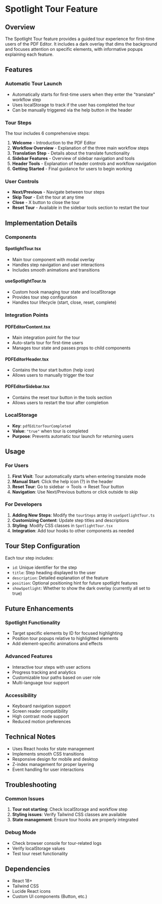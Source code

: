 # Spotlight Tour Feature

## Overview

The Spotlight Tour feature provides a guided tour experience for first-time users of the PDF Editor. It includes a dark overlay that dims the background and focuses attention on specific elements, with informative popups explaining each feature.

## Features

### Automatic Tour Launch

- Automatically starts for first-time users when they enter the "translate" workflow step
- Uses localStorage to track if the user has completed the tour
- Can be manually triggered via the help button in the header

### Tour Steps

The tour includes 6 comprehensive steps:

1. **Welcome** - Introduction to the PDF Editor
2. **Workflow Overview** - Explanation of the three main workflow steps
3. **Translation Step** - Details about the translate functionality
4. **Sidebar Features** - Overview of sidebar navigation and tools
5. **Header Tools** - Explanation of header controls and workflow navigation
6. **Getting Started** - Final guidance for users to begin working

### User Controls

- **Next/Previous** - Navigate between tour steps
- **Skip Tour** - Exit the tour at any time
- **Close** - X button to close the tour
- **Reset Tour** - Available in the sidebar tools section to restart the tour

## Implementation Details

### Components

#### SpotlightTour.tsx

- Main tour component with modal overlay
- Handles step navigation and user interactions
- Includes smooth animations and transitions

#### useSpotlightTour.ts

- Custom hook managing tour state and localStorage
- Provides tour step configuration
- Handles tour lifecycle (start, close, reset, complete)

### Integration Points

#### PDFEditorContent.tsx

- Main integration point for the tour
- Auto-starts tour for first-time users
- Manages tour state and passes props to child components

#### PDFEditorHeader.tsx

- Contains the tour start button (help icon)
- Allows users to manually trigger the tour

#### PDFEditorSidebar.tsx

- Contains the reset tour button in the tools section
- Allows users to restart the tour after completion

### LocalStorage

- **Key**: `pdfEditorTourCompleted`
- **Value**: `"true"` when tour is completed
- **Purpose**: Prevents automatic tour launch for returning users

## Usage

### For Users

1. **First Visit**: Tour automatically starts when entering translate mode
2. **Manual Start**: Click the help icon (?) in the header
3. **Reset Tour**: Go to sidebar → Tools → Reset Tour button
4. **Navigation**: Use Next/Previous buttons or click outside to skip

### For Developers

1. **Adding New Steps**: Modify the `tourSteps` array in `useSpotlightTour.ts`
2. **Customizing Content**: Update step titles and descriptions
3. **Styling**: Modify CSS classes in `SpotlightTour.tsx`
4. **Integration**: Add tour hooks to other components as needed

## Tour Step Configuration

Each tour step includes:

- `id`: Unique identifier for the step
- `title`: Step heading displayed to the user
- `description`: Detailed explanation of the feature
- `position`: Optional positioning hint for future spotlight features
- `showSpotlight`: Whether to show the dark overlay (currently all set to true)

## Future Enhancements

### Spotlight Functionality

- Target specific elements by ID for focused highlighting
- Position tour popups relative to highlighted elements
- Add element-specific animations and effects

### Advanced Features

- Interactive tour steps with user actions
- Progress tracking and analytics
- Customizable tour paths based on user role
- Multi-language tour support

### Accessibility

- Keyboard navigation support
- Screen reader compatibility
- High contrast mode support
- Reduced motion preferences

## Technical Notes

- Uses React hooks for state management
- Implements smooth CSS transitions
- Responsive design for mobile and desktop
- Z-index management for proper layering
- Event handling for user interactions

## Troubleshooting

### Common Issues

1. **Tour not starting**: Check localStorage and workflow step
2. **Styling issues**: Verify Tailwind CSS classes are available
3. **State management**: Ensure tour hooks are properly integrated

### Debug Mode

- Check browser console for tour-related logs
- Verify localStorage values
- Test tour reset functionality

## Dependencies

- React 18+
- Tailwind CSS
- Lucide React icons
- Custom UI components (Button, etc.)
